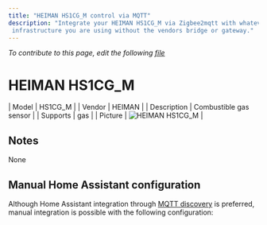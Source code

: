 ```yaml
---
title: "HEIMAN HS1CG_M control via MQTT"
description: "Integrate your HEIMAN HS1CG_M via Zigbee2mqtt with whatever smart home
 infrastructure you are using without the vendors bridge or gateway."
---
```


*To contribute to this page, edit the following
[file](https://github.com/Koenkk/zigbee2mqtt.io/blob/master/docs/devices/HS1CG_M.md)*

# HEIMAN HS1CG_M

| Model | HS1CG_M  |
| Vendor  | HEIMAN  |
| Description | Combustible gas sensor |
| Supports | gas |
| Picture | ![HEIMAN HS1CG_M](./assets/devices/HS1CG_M.jpg) |

## Notes

None

## Manual Home Assistant configuration
Although Home Assistant integration through [MQTT discovery](../integration/home_assistant) is preferred,
manual integration is possible with the following configuration:
